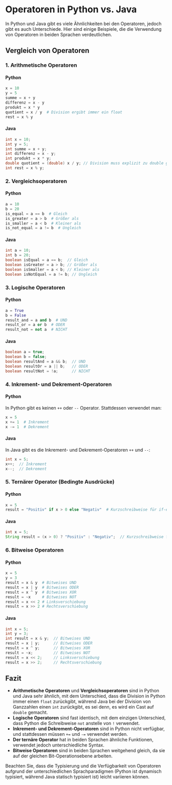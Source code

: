 # Operatoren in Python vs. Java

In Python und Java gibt es viele Ähnlichkeiten bei den Operatoren, jedoch gibt es auch Unterschiede. Hier sind einige Beispiele, die die Verwendung von Operatoren in beiden Sprachen verdeutlichen.

## Vergleich von Operatoren

### 1. Arithmetische Operatoren

#### Python
```python
x = 10
y = 5
summe = x + y
differenz = x - y
produkt = x * y
quotient = x / y  # Division ergibt immer ein float
rest = x % y
```

#### Java
```java
int x = 10;
int y = 5;
int summe = x + y;
int differenz = x - y;
int produkt = x * y;
double quotient = (double) x / y; // Division muss explizit zu double gecastet werden
int rest = x % y;
```

### 2. Vergleichsoperatoren

#### Python
```python
a = 10
b = 20
is_equal = a == b  # Gleich
is_greater = a > b  # Größer als
is_smaller = a < b  # Kleiner als
is_not_equal = a != b  # Ungleich
```

#### Java
```java
int a = 10;
int b = 20;
boolean isEqual = a == b;  // Gleich
boolean isGreater = a > b; // Größer als
boolean isSmaller = a < b; // Kleiner als
boolean isNotEqual = a != b; // Ungleich
```

### 3. Logische Operatoren

#### Python
```python
a = True
b = False
result_and = a and b  # UND
result_or = a or b  # ODER
result_not = not a  # NICHT
```

#### Java
```java
boolean a = true;
boolean b = false;
boolean resultAnd = a && b;  // UND
boolean resultOr = a || b;   // ODER
boolean resultNot = !a;      // NICHT
```

### 4. Inkrement- und Dekrement-Operatoren

#### Python
In Python gibt es keinen `++` oder `--` Operator. Stattdessen verwendet man:

```python
x = 5
x += 1  # Inkrement
x -= 1  # Dekrement
```

#### Java
In Java gibt es die Inkrement- und Dekrement-Operatoren `++` und `--`:

```java
int x = 5;
x++;  // Inkrement
x--;  // Dekrement
```

### 5. Ternärer Operator (Bedingte Ausdrücke)

#### Python
```python
x = 5
result = "Positiv" if x > 0 else "Negativ"  # Kurzschreibweise für if-else
```

#### Java
```java
int x = 5;
String result = (x > 0) ? "Positiv" : "Negativ";  // Kurzschreibweise für if-else
```

### 6. Bitweise Operatoren

#### Python
```python
x = 5
y = 3
result = x & y  # Bitweises UND
result = x | y  # Bitweises ODER
result = x ^ y  # Bitweises XOR
result = ~x     # Bitweises NOT
result = x << 2 # Linksverschiebung
result = x >> 2 # Rechtsverschiebung
```

#### Java
```java
int x = 5;
int y = 3;
int result = x & y;  // Bitweises UND
result = x | y;      // Bitweises ODER
result = x ^ y;      // Bitweises XOR
result = ~x;         // Bitweises NOT
result = x << 2;     // Linksverschiebung
result = x >> 2;     // Rechtsverschiebung
```

## Fazit
- **Arithmetische Operatoren** und **Vergleichsoperatoren** sind in Python und Java sehr ähnlich, mit dem Unterschied, dass die Division in Python immer einen `float` zurückgibt, während Java bei der Division von Ganzzahlen einen `int` zurückgibt, es sei denn, es wird ein Cast auf `double` gemacht.
- **Logische Operatoren** sind fast identisch, mit dem einzigen Unterschied, dass Python die Schreibweise `not` anstelle von `!` verwendet.
- **Inkrement- und Dekrement-Operatoren** sind in Python nicht verfügbar, und stattdessen müssen `+=` und `-=` verwendet werden.
- **Der ternäre Operator** hat in beiden Sprachen ähnliche Funktionen, verwendet jedoch unterschiedliche Syntax.
- **Bitweise Operatoren** sind in beiden Sprachen weitgehend gleich, da sie auf der gleichen Bit-Operationsebene arbeiten.

Beachten Sie, dass die Typisierung und die Verfügbarkeit von Operatoren aufgrund der unterschiedlichen Sprachparadigmen (Python ist dynamisch typisiert, während Java statisch typisiert ist) leicht variieren können. 
